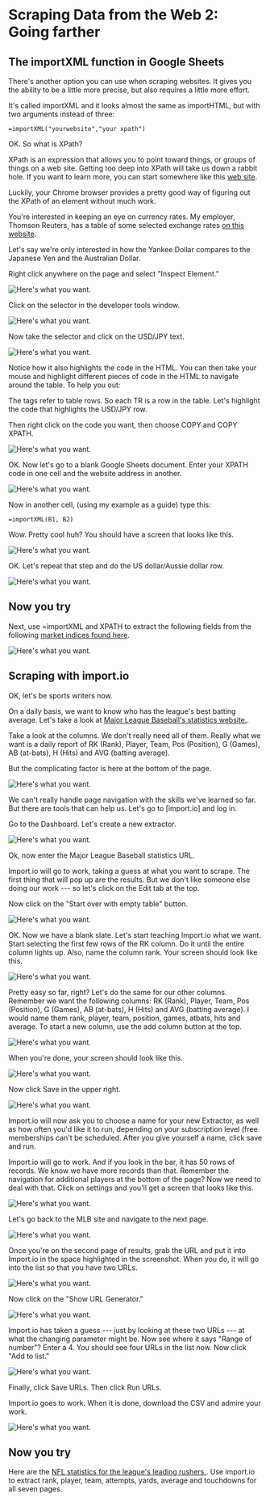# Scraping Data from the Web 2: Going farther

## The importXML function in Google Sheets

There's another option you can use when scraping websites. It gives you the ability to be a little more precise, but also requires a little more effort. 

It's called importXML and it looks almost the same as importHTML, but with two arguments instead of three:

```
=importXML("yourwebsite","your xpath")
```

OK. So what is XPath?

XPath is an expression that allows you to point toward things, or groups of things on a web site. Getting too deep into XPath will take us down a rabbit hole. If you want to learn more, you can start somewhere like this [web site](https://www.webperformance.com/load-testing-tools/blog/real-browser-manual/building-a-testcase/how-locate-element-the-page/xpath-locator-examples/).

Luckily, your Chrome browser provides a pretty good way of figuring out the XPath of an element without much work. 

You're interested in keeping an eye on currency rates. My employer, Thomson Reuters, has a table of some selected exchange rates [on this website](http://www.reuters.com/finance/currencies).

Let's say we're only interested in how the Yankee Dollar compares to the Japanese Yen and the Australian Dollar.

Right click anywhere on the page and select "Inspect Element."



![Here's what you want.](../master/scraping7.jpg)



Click on the selector in the developer tools window. 



![Here's what you want.](../master/scraping8.jpg)



Now take the selector and click on the USD/JPY text. 



![Here's what you want.](../master/scraping9.jpg)



Notice how it also highlights the code in the HTML. You can then take your mouse and highlight different pieces of code in the HTML to navigate around the table. To help you out:

The <TR> tags refer to table rows. So each TR is a row in the table. Let's highlight the <TR> code that highlights the USD/JPY row. 

Then right click on the <TR> code you want, then choose COPY and COPY XPATH. 



![Here's what you want.](../master/scraping10.jpg)



OK. Now let's go to a blank Google Sheets document. Enter your XPATH code in one cell and the website address in another. 



![Here's what you want.](../master/scraping11.jpg)



Now in another cell, (using my example as a guide) type this: 

```
=importXML(B1, B2)
```

Wow. Pretty cool huh? You should have a screen that looks like this. 


![Here's what you want.](../master/scraping12.jpg)


OK. Let's repeat that step and do the US dollar/Aussie dollar row. 


![Here's what you want.](../master/scraping13.jpg)


## Now you try

Next, use =importXML and XPATH to extract the following fields from the following [market indices found here](http://www.reuters.com/finance/markets/us). 

![Here's what you want.](../master/scraping15.jpg)


## Scraping with import.io

OK, let's be sports writers now. 

On a daily basis, we want to know who has the league's best batting average. Let's take a look at [Major League Baseball's statistics website.](http://mlb.mlb.com/stats/sortable.jsp#elem=%5Bobject+Object%5D&tab_level=child&click_text=Sortable+Player+hitting&game_type='R'&season=2017&season_type=ANY&league_code='MLB'&sectionType=sp&statType=hitting&page=1&ts=1497271924071). 

Take a look at the columns. We don't really need all of them. Really what we want is a daily report of RK (Rank), Player, Team, Pos (Position), G (Games), AB (at-bats), H (Hits) and AVG (batting average). 

But the complicating factor is here at the bottom of the page. 

![Here's what you want.](../master/import1.jpg)


We can't really handle page navigation with the skills we've learned so far. But there are tools that can help us. Let's go to [import.io] and log in. 

Go to the Dashboard. Let's create a new extractor. 

![Here's what you want.](../master/import2.jpg)


Ok, now enter the Major League Baseball statistics URL. 

Import.io will go to work, taking a guess at what you want to scrape. The first thing that will pop up are the results. But we don't like someone else doing our work --- so let's click on the Edit tab at the top. 

Now click on the "Start over with empty table" button. 

![Here's what you want.](../master/import3.jpg)

OK. Now we have a blank slate. Let's start teaching Import.io what we want. Start selecting the first few rows of the RK column. Do it until the entire column lights up. Also, name the column rank. Your screen should look like this. 

![Here's what you want.](../master/import4.jpg)


Pretty easy so far, right? Let's do the same for our other columns. Remember we want the following columns: RK (Rank), Player, Team, Pos (Position), G (Games), AB (at-bats), H (Hits) and AVG (batting average). I would name them rank, player, team, position, games, atbats, hits and average. To start a new column, use the add column button at the top. 

![Here's what you want.](../master/import5.jpg)


When you're done, your screen should look like this. 

![Here's what you want.](../master/import6.jpg)


Now click Save in the upper right. 

![Here's what you want.](../master/import7.jpg)


Import.io will now ask you to choose a name for your new Extractor, as well as how often you'd like it to run, depending on your subscription level (free memberships can't be scheduled. After you give yourself a name, click save and run.

Import.io will go to work. And if you look in the bar, it has 50 rows of records. We know we have more records than that. Remember the navigation for additional players at the bottom of the page? Now we need to deal with that. Click on settings and you'll get a screen that looks like this. 


![Here's what you want.](../master/import8.jpg)


Let's go back to the MLB site and navigate to the next page. 

![Here's what you want.](../master/import9.jpg)


Once you're on the second page of results, grab the URL and put it into Import.io in the space highlighted in the screenshot. When you do, it will go into the list so that you have two URLs. 

![Here's what you want.](../master/import10.jpg)

Now click on the "Show URL Generator." 

![Here's what you want.](../master/import11.jpg)


Import.io has taken a guess --- just by looking at these two URLs --- at what the changing parameter might be. Now see where it says "Range of number"? Enter a 4. You should see four URLs in the list now. Now click "Add to list." 

![Here's what you want.](../master/import12.jpg)


Finally, click Save URLs. Then click Run URLs. 


Import.io goes to work. When it is done, download the CSV and admire your work. 


![Here's what you want.](../master/import13.jpg)

## Now you try

Here are the [NFL statistics for the league's leading rushers.](http://www.nfl.com/stats/categorystats?tabSeq=0&statisticCategory=RUSHING&conference=null&season=2016&seasonType=REG&d-447263-s=RUSHING_YARDS&d-447263-o=2&d-447263-n=1). Use import.io to extract rank, player, team, attempts, yards, average and touchdowns for all seven pages. 






